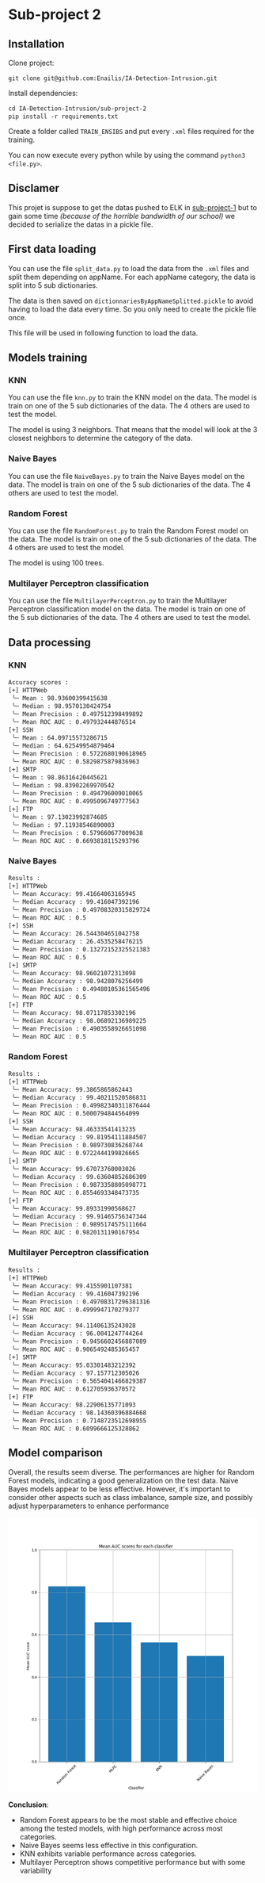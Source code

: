 # Sub-project 2

## Installation

Clone project:

```
git clone git@github.com:Enailis/IA-Detection-Intrusion.git
```

Install dependencies:

```
cd IA-Detection-Intrusion/sub-project-2
pip install -r requirements.txt
```

Create a folder called `TRAIN_ENSIBS` and put every `.xml` files required for the training.

You can now execute every python while by using the command `python3 <file.py>`.

## Disclamer

This projet is suppose to get the datas pushed to ELK in [sub-project-1](../sub-project-1/README.md) but to gain some
time *(because of the horrible bandwidth of our school)* we decided to serialize the datas in a pickle file.

## First data loading

You can use the file `split_data.py` to load the data from the `.xml` files and split them depending on appName.
For each appName category, the data is split into 5 sub dictionaries.

The data is then saved on `dictionnariesByAppNameSplitted.pickle` to avoid having to load the data every time.
So you only need to create the pickle file once.

This file will be used in following function to load the data.

## Models training

### KNN

You can use the file `knn.py` to train the KNN model on the data.
The model is train on one of the 5 sub dictionaries of the data. The 4 others are used to test the model.

The model is using 3 neighbors. That means that the model will look at the 3 closest neighbors to determine the
category of the data.

### Naive Bayes

You can use the file `NaiveBayes.py` to train the Naive Bayes model on the data.
The model is train on one of the 5 sub dictionaries of the data. The 4 others are used to test the model.

### Random Forest

You can use the file `RandomForest.py` to train the Random Forest model on the data.
The model is train on one of the 5 sub dictionaries of the data. The 4 others are used to test the model.

The model is using 100 trees.

### Multilayer Perceptron classification

You can use the file `MultilayerPerceptron.py` to train the Multilayer Perceptron classification model on the data.
The model is train on one of the 5 sub dictionaries of the data. The 4 others are used to test the model.

## Data processing

### KNN

```plaintext
Accuracy scores :
[+] HTTPWeb
 ╰─ Mean : 98.93600399415638
 ╰─ Median : 98.9570130424754
 ╰─ Mean Precision : 0.497512398499892
 ╰─ Mean ROC AUC : 0.497932444876514
[+] SSH
 ╰─ Mean : 64.09715573286715
 ╰─ Median : 64.62549954879464
 ╰─ Mean Precision : 0.5722680190618965
 ╰─ Mean ROC AUC : 0.5829875879836963
[+] SMTP
 ╰─ Mean : 98.86316420445621
 ╰─ Median : 98.83902269970542
 ╰─ Mean Precision : 0.494796009010065
 ╰─ Mean ROC AUC : 0.4995096749777563
[+] FTP
 ╰─ Mean : 97.13023992874685
 ╰─ Median : 97.11938546890003
 ╰─ Mean Precision : 0.579660677009638
 ╰─ Mean ROC AUC : 0.6693818115293796
```

### Naive Bayes

```plaintext
Results :
[+] HTTPWeb
 ╰─ Mean Accuracy: 99.41664063165945
 ╰─ Median Accuracy : 99.416047392196
 ╰─ Mean Precision : 0.49708320315829724
 ╰─ Mean ROC AUC : 0.5
[+] SSH
 ╰─ Mean Accuracy: 26.544304651042758
 ╰─ Median Accuracy : 26.4535258476215
 ╰─ Mean Precision : 0.13272152325521383
 ╰─ Mean ROC AUC : 0.5
[+] SMTP
 ╰─ Mean Accuracy: 98.96021072313098
 ╰─ Median Accuracy : 98.9428076256499
 ╰─ Mean Precision : 0.49480105361565496
 ╰─ Mean ROC AUC : 0.5
[+] FTP
 ╰─ Mean Accuracy: 98.07117853302196
 ╰─ Median Accuracy : 98.06892136989225
 ╰─ Mean Precision : 0.4903558926651098
 ╰─ Mean ROC AUC : 0.5
```

### Random Forest

```plaintext
Results :
[+] HTTPWeb
 ╰─ Mean Accuracy: 99.3865865862443
 ╰─ Median Accuracy : 99.40211520586831
 ╰─ Mean Precision : 0.49982340311876444
 ╰─ Mean ROC AUC : 0.5000794844564099
[+] SSH
 ╰─ Mean Accuracy: 98.46333541413235
 ╰─ Median Accuracy : 99.81954111884507
 ╰─ Mean Precision : 0.989730836268744
 ╰─ Mean ROC AUC : 0.9722444199826665
[+] SMTP
 ╰─ Mean Accuracy: 99.67073760003026
 ╰─ Median Accuracy : 99.63604852686309
 ╰─ Mean Precision : 0.9873358805098771
 ╰─ Mean ROC AUC : 0.8554693348473735
[+] FTP
 ╰─ Mean Accuracy: 99.89331990568627
 ╰─ Median Accuracy : 99.91465756347344
 ╰─ Mean Precision : 0.9895174575111664
 ╰─ Mean ROC AUC : 0.9820131190167954
```

### Multilayer Perceptron classification

```plaintext
Results :
[+] HTTPWeb
 ╰─ Mean Accuracy: 99.4155901107381
 ╰─ Median Accuracy : 99.416047392196
 ╰─ Mean Precision : 0.49708317296381316
 ╰─ Mean ROC AUC : 0.4999947170279377
[+] SSH
 ╰─ Mean Accuracy: 94.11406135243028
 ╰─ Median Accuracy : 96.0041247744264
 ╰─ Mean Precision : 0.9456602456887089
 ╰─ Mean ROC AUC : 0.9065492485365457
[+] SMTP
 ╰─ Mean Accuracy: 95.03301483212392
 ╰─ Median Accuracy : 97.157712305026
 ╰─ Mean Precision : 0.5654041466829387
 ╰─ Mean ROC AUC : 0.612705936370572
[+] FTP
 ╰─ Mean Accuracy: 98.22906135771093
 ╰─ Median Accuracy : 98.14360396884668
 ╰─ Mean Precision : 0.7148723512698955
 ╰─ Mean ROC AUC : 0.6099666125328862
```

## Model comparison

Overall, the results seem diverse. The performances are higher for Random Forest models, indicating a good
generalization on the test data. Naive Bayes models appear to be less effective. However, it's important to consider
other aspects such as class imbalance, sample size, and possibly adjust hyperparameters to enhance performance

![AUC scores](images/AUC_scores.png)

**Conclusion**:

- Random Forest appears to be the most stable and effective choice among the tested models, with high performance across
most categories.
- Naive Bayes seems less effective in this configuration.
- KNN exhibits variable performance across
categories.
- Multilayer Perceptron shows competitive performance but with some variability
